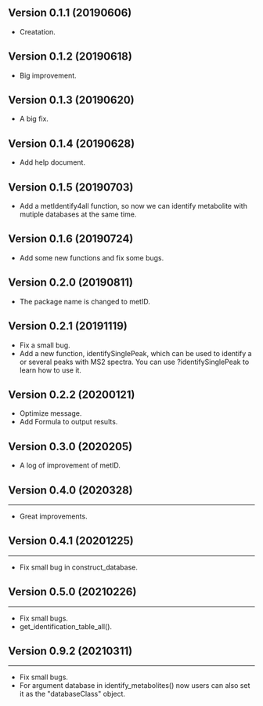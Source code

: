 ## Version 0.1.1 (20190606)

* Creatation.

## Version 0.1.2 (20190618)

* Big improvement.

## Version 0.1.3 (20190620)

* A big fix.

## Version 0.1.4 (20190628)

* Add help document.

## Version 0.1.5 (20190703)

* Add a metIdentify4all function, so now we can identify metabolite with mutiple databases at the same time.

## Version 0.1.6 (20190724)

* Add some new functions and fix some bugs.

## Version 0.2.0 (20190811)

* The package name is changed to metID.

## Version 0.2.1 (20191119)

* Fix a small bug.
* Add a new function, identifySinglePeak, which can be used to identify a or several peaks with MS2 spectra. You can use ?identifySinglePeak to learn how to use it.


## Version 0.2.2 (20200121)

* Optimize message.
* Add Formula to output results.

## Version 0.3.0 (2020205)

* A log of improvement of metID.

## Version 0.4.0 (2020328)
--------------
* Great improvements.

## Version 0.4.1 (20201225)
--------------
* Fix small bug in construct_database.

## Version 0.5.0 (20210226)
--------------
* Fix small bugs.
* get_identification_table_all().

## Version 0.9.2 (20210311)
--------------
* Fix small bugs.
* For argument database in identify_metabolites() now users can also set it as the "databaseClass" object.
